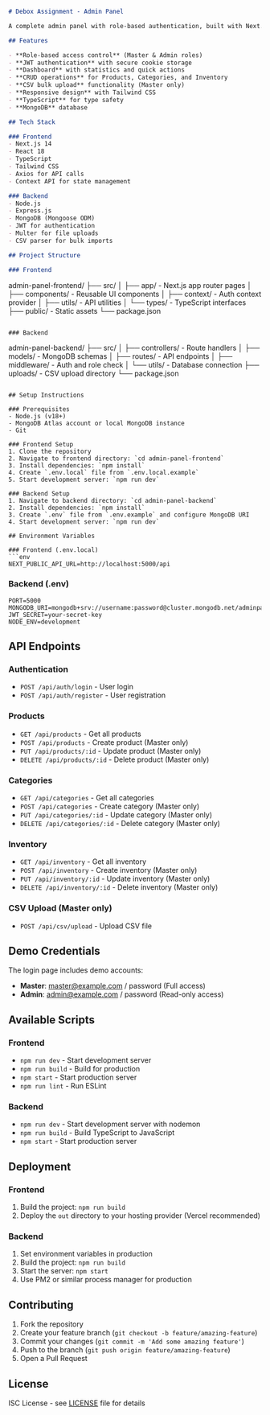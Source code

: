 ```markdown
# Debox Assignment - Admin Panel

A complete admin panel with role-based authentication, built with Next.js (frontend) and Node.js/Express (backend).

## Features

- **Role-based access control** (Master & Admin roles)
- **JWT authentication** with secure cookie storage
- **Dashboard** with statistics and quick actions
- **CRUD operations** for Products, Categories, and Inventory
- **CSV bulk upload** functionality (Master only)
- **Responsive design** with Tailwind CSS
- **TypeScript** for type safety
- **MongoDB** database

## Tech Stack

### Frontend
- Next.js 14
- React 18
- TypeScript
- Tailwind CSS
- Axios for API calls
- Context API for state management

### Backend
- Node.js
- Express.js
- MongoDB (Mongoose ODM)
- JWT for authentication
- Multer for file uploads
- CSV parser for bulk imports

## Project Structure

### Frontend
```
admin-panel-frontend/
├── src/
│   ├── app/ - Next.js app router pages
│   ├── components/ - Reusable UI components
│   ├── context/ - Auth context provider
│   ├── utils/ - API utilities
│   └── types/ - TypeScript interfaces
├── public/ - Static assets
└── package.json
```

### Backend
```
admin-panel-backend/
├── src/
│   ├── controllers/ - Route handlers
│   ├── models/ - MongoDB schemas
│   ├── routes/ - API endpoints
│   ├── middleware/ - Auth and role check
│   └── utils/ - Database connection
├── uploads/ - CSV upload directory
└── package.json
```

## Setup Instructions

### Prerequisites
- Node.js (v18+)
- MongoDB Atlas account or local MongoDB instance
- Git

### Frontend Setup
1. Clone the repository
2. Navigate to frontend directory: `cd admin-panel-frontend`
3. Install dependencies: `npm install`
4. Create `.env.local` file from `.env.local.example`
5. Start development server: `npm run dev`

### Backend Setup
1. Navigate to backend directory: `cd admin-panel-backend`
2. Install dependencies: `npm install`
3. Create `.env` file from `.env.example` and configure MongoDB URI
4. Start development server: `npm run dev`

## Environment Variables

### Frontend (.env.local)
```env
NEXT_PUBLIC_API_URL=http://localhost:5000/api
```

### Backend (.env)
```env
PORT=5000
MONGODB_URI=mongodb+srv://username:password@cluster.mongodb.net/adminpanel
JWT_SECRET=your-secret-key
NODE_ENV=development
```

## API Endpoints

### Authentication
- `POST /api/auth/login` - User login
- `POST /api/auth/register` - User registration

### Products
- `GET /api/products` - Get all products
- `POST /api/products` - Create product (Master only)
- `PUT /api/products/:id` - Update product (Master only)
- `DELETE /api/products/:id` - Delete product (Master only)

### Categories
- `GET /api/categories` - Get all categories
- `POST /api/categories` - Create category (Master only)
- `PUT /api/categories/:id` - Update category (Master only)
- `DELETE /api/categories/:id` - Delete category (Master only)

### Inventory
- `GET /api/inventory` - Get all inventory
- `POST /api/inventory` - Create inventory (Master only)
- `PUT /api/inventory/:id` - Update inventory (Master only)
- `DELETE /api/inventory/:id` - Delete inventory (Master only)

### CSV Upload (Master only)
- `POST /api/csv/upload` - Upload CSV file

## Demo Credentials

The login page includes demo accounts:
- **Master**: master@example.com / password (Full access)
- **Admin**: admin@example.com / password (Read-only access)

## Available Scripts

### Frontend
- `npm run dev` - Start development server
- `npm run build` - Build for production
- `npm start` - Start production server
- `npm run lint` - Run ESLint

### Backend
- `npm run dev` - Start development server with nodemon
- `npm run build` - Build TypeScript to JavaScript
- `npm start` - Start production server

## Deployment

### Frontend
1. Build the project: `npm run build`
2. Deploy the `out` directory to your hosting provider (Vercel recommended)

### Backend
1. Set environment variables in production
2. Build the project: `npm run build`
3. Start the server: `npm start`
4. Use PM2 or similar process manager for production

## Contributing

1. Fork the repository
2. Create your feature branch (`git checkout -b feature/amazing-feature`)
3. Commit your changes (`git commit -m 'Add some amazing feature'`)
4. Push to the branch (`git push origin feature/amazing-feature`)
5. Open a Pull Request

## License

ISC License - see [LICENSE](LICENSE) file for details
```
